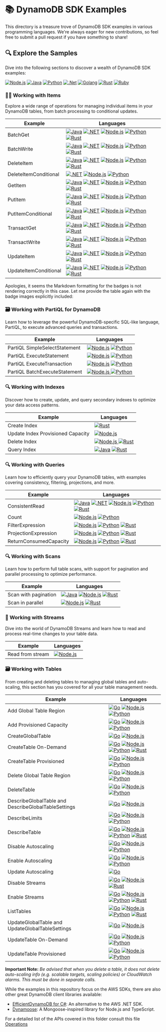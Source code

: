 # 📚 DynamoDB SDK Examples

This directory is a treasure trove of DynamoDB SDK examples in various programming languages. We're always eager for new contributions, so feel free to submit a pull request if you have something to share!

## 🔍 Explore the Samples

Dive into the following sections to discover a wealth of DynamoDB SDK examples:

[![Node.js](https://img.shields.io/badge/Node.js-339933?style=for-the-badge&logo=nodedotjs&logoColor=white)](./examples/SDK/node.js/README.md) [![Java](https://img.shields.io/badge/Java-007396?style=for-the-badge&logo=openjdk&logoColor=white)](./examples/SDK/java/README.md) [![Python](https://img.shields.io/badge/Python-3776AB?style=for-the-badge&logo=python&logoColor=white)](./examples/SDK/python/README.md) [![.Net](https://img.shields.io/badge/.Net-512BD4?style=for-the-badge&logo=dotnet&logoColor=white)](./examples/SDK/dotnet/README.md) [![Golang](https://img.shields.io/badge/Go-00ADD8?style=for-the-badge&logo=go&logoColor=white)](./examples/SDK/golang/README.md) [![Rust](https://img.shields.io/badge/Rust-000000?style=for-the-badge&logo=rust&logoColor=white)](./examples/SDK/rust/README.md) [![Ruby](https://img.shields.io/badge/Ruby-CC342D?style=for-the-badge&logo=ruby&logoColor=white)](./examples/SDK/ruby/README.md)

### 👨‍💻 Working with Items

Explore a wide range of operations for managing individual items in your DynamoDB tables, from batch processing to conditional updates.

| Example               | Languages                                                                                                                                                                                                                                                                                                                                                                                                                                                                                                                                                                                                                                                                                                                                                                                                                                                                                                                                                                                    |
| --------------------- | -------------------------------------------------------------------------------------------------------------------------------------------------------------------------------------------------------------------------------------------------------------------------------------------------------------------------------------------------------------------------------------------------------------------------------------------------------------------------------------------------------------------------------------------------------------------------------------------------------------------------------------------------------------------------------------------------------------------------------------------------------------------------------------------------------------------------------------------------------------------------------------------------------------------------------------------------------------------------------------------- |
| BatchGet              | [<img src="https://img.shields.io/badge/Java-007396?style=flat-square&logo=openjdk&logoColor=white" alt="Java" >](./WorkingWithItems/BatchGet/java/BatchGetItem.java) [<img src="https://img.shields.io/badge/.NET-512BD4?style=flat-square&logo=dotnet&logoColor=white" alt=".NET" >](./WorkingWithItems/BatchGet/dotnet/BatchGetItem.cs) [<img src="https://img.shields.io/badge/Node.js-339933?style=flat-square&logo=nodedotjs&logoColor=white" alt="Node.js" >](./WorkingWithItems/BatchGet/node.js/batch-get.js) [<img src="https://img.shields.io/badge/Python-3776AB?style=flat-square&logo=python&logoColor=white" alt="Python" >](./WorkingWithItems/BatchGet/python/batch_get.py) [<img src="https://img.shields.io/badge/Rust-000000?style=flat-square&logo=rust&logoColor=white" alt="Rust" >](./WorkingWithItems/BatchGet/rust/batch-get/main.rs)                                                                                                                              |
| BatchWrite            | [<img src="https://img.shields.io/badge/Java-007396?style=flat-square&logo=openjdk&logoColor=white" alt="Java" >](./WorkingWithItems/BatchWrite/java/BatchWriteItem.java) [<img src="https://img.shields.io/badge/.NET-512BD4?style=flat-square&logo=dotnet&logoColor=white" alt=".NET" >](./WorkingWithItems/BatchWrite/dotnet/BatchWriteItem.cs) [<img src="https://img.shields.io/badge/Node.js-339933?style=flat-square&logo=nodedotjs&logoColor=white" alt="Node.js" >](./WorkingWithItems/BatchWrite/node.js/batch-write.js) [<img src="https://img.shields.io/badge/Python-3776AB?style=flat-square&logo=python&logoColor=white" alt="Python" >](./WorkingWithItems/BatchWrite/python/batch_write.py) [<img src="https://img.shields.io/badge/Rust-000000?style=flat-square&logo=rust&logoColor=white" alt="Rust" >](./WorkingWithItems/BatchWrite/rust/batch-write/main.rs)                                                                                                          |
| DeleteItem            | [<img src="https://img.shields.io/badge/Java-007396?style=flat-square&logo=openjdk&logoColor=white" alt="Java" >](./WorkingWithItems/DeleteItem/java/DeleteItem.java) [<img src="https://img.shields.io/badge/.NET-512BD4?style=flat-square&logo=dotnet&logoColor=white" alt=".NET" >](./WorkingWithItems/DeleteItem/dotnet/DeleteItem.cs) [<img src="https://img.shields.io/badge/Node.js-339933?style=flat-square&logo=nodedotjs&logoColor=white" alt="Node.js" >](./WorkingWithItems/DeleteItem/node.js/delete-item.js) [<img src="https://img.shields.io/badge/Python-3776AB?style=flat-square&logo=python&logoColor=white" alt="Python" >](./WorkingWithItems/DeleteItem/python/delete_item.py) [<img src="https://img.shields.io/badge/Rust-000000?style=flat-square&logo=rust&logoColor=white" alt="Rust" >](./WorkingWithItems/DeleteItem/rust/delete-item/main.rs)                                                                                                                  |
| DeleteItemConditional | [<img src="https://img.shields.io/badge/.NET-512BD4?style=flat-square&logo=dotnet&logoColor=white" alt=".NET" >](./WorkingWithItems/DeleteItemConditional/dotnet/DeleteItemConditional.cs) [<img src="https://img.shields.io/badge/Node.js-339933?style=flat-square&logo=nodedotjs&logoColor=white" alt="Node.js" >](./WorkingWithItems/DeleteItemConditional/node.js/delete-item.js) [<img src="https://img.shields.io/badge/Python-3776AB?style=flat-square&logo=python&logoColor=white" alt="Python" >](./WorkingWithItems/DeleteItemConditional/python/delete_item2.py)                                                                                                                                                                                                                                                                                                                                                                                                                  |
| GetItem               | [<img src="https://img.shields.io/badge/Java-007396?style=flat-square&logo=openjdk&logoColor=white" alt="Java" >](./WorkingWithItems/GetItem/java/GetItem.java) [<img src="https://img.shields.io/badge/.NET-512BD4?style=flat-square&logo=dotnet&logoColor=white" alt=".NET" >](./WorkingWithItems/GetItem/dotnet/GetItem.cs) [<img src="https://img.shields.io/badge/Node.js-339933?style=flat-square&logo=nodedotjs&logoColor=white" alt="Node.js" >](./WorkingWithItems/GetItem/node.js/get-item.js) [<img src="https://img.shields.io/badge/Python-3776AB?style=flat-square&logo=python&logoColor=white" alt="Python" >](./WorkingWithItems/GetItem/python/get_item.py) [<img src="https://img.shields.io/badge/Rust-000000?style=flat-square&logo=rust&logoColor=white" alt="Rust" >](./WorkingWithItems/GetItem/rust/get-item/main.rs)                                                                                                                                                |
| PutItem               | [<img src="https://img.shields.io/badge/Java-007396?style=flat-square&logo=openjdk&logoColor=white" alt="Java" >](./WorkingWithItems/PutItem/java/PutItem.java) [<img src="https://img.shields.io/badge/.NET-512BD4?style=flat-square&logo=dotnet&logoColor=white" alt=".NET" >](./WorkingWithItems/PutItem/dotnet/PutItem.cs) [<img src="https://img.shields.io/badge/Node.js-339933?style=flat-square&logo=nodedotjs&logoColor=white" alt="Node.js" >](./WorkingWithItems/PutItem/node.js/put-item.js) [<img src="https://img.shields.io/badge/Python-3776AB?style=flat-square&logo=python&logoColor=white" alt="Python" >](./WorkingWithItems/PutItem/python/put_item.py) [<img src="https://img.shields.io/badge/Rust-000000?style=flat-square&logo=rust&logoColor=white" alt="Rust" >](./WorkingWithItems/PutItem/rust/put-item/main.rs)                                                                                                                                                |
| PutItemConditional    | [<img src="https://img.shields.io/badge/Java-007396?style=flat-square&logo=openjdk&logoColor=white" alt="Java" >](./WorkingWithItems/PutItemConditional/java/PutItemConditional.java) [<img src="https://img.shields.io/badge/.NET-512BD4?style=flat-square&logo=dotnet&logoColor=white" alt=".NET" >](./WorkingWithItems/PutItemConditional/dotnet/PutItemConditional.cs) [<img src="https://img.shields.io/badge/Node.js-339933?style=flat-square&logo=nodedotjs&logoColor=white" alt="Node.js" >](./WorkingWithItems/PutItemConditional/node.js/put-item-conditional.js) [<img src="https://img.shields.io/badge/Python-3776AB?style=flat-square&logo=python&logoColor=white" alt="Python" >](./WorkingWithItems/PutItemConditional/python/put_item_conditional.py) [<img src="https://img.shields.io/badge/Rust-000000?style=flat-square&logo=rust&logoColor=white" alt="Rust" >](./WorkingWithItems/PutItemConditional/rust/conditional-put-item/main.rs)                               |
| TransactGet           | [<img src="https://img.shields.io/badge/Java-007396?style=flat-square&logo=openjdk&logoColor=white" alt="Java" >](./WorkingWithItems/TransactGet/java/TransactGetItem.java) [<img src="https://img.shields.io/badge/.NET-512BD4?style=flat-square&logo=dotnet&logoColor=white" alt=".NET" >](./WorkingWithItems/TransactGet/dotnet/TransactGetItems.cs) [<img src="https://img.shields.io/badge/Node.js-339933?style=flat-square&logo=nodedotjs&logoColor=white" alt="Node.js" >](./WorkingWithItems/TransactGet/node.js/transact-get.js) [<img src="https://img.shields.io/badge/Python-3776AB?style=flat-square&logo=python&logoColor=white" alt="Python" >](./WorkingWithItems/TransactGet/python/transact_get.py) [<img src="https://img.shields.io/badge/Rust-000000?style=flat-square&logo=rust&logoColor=white" alt="Rust" >](./WorkingWithItems/TransactGet/rust/transact-get/main.rs)                                                                                               |
| TransactWrite         | [<img src="https://img.shields.io/badge/Java-007396?style=flat-square&logo=openjdk&logoColor=white" alt="Java" >](./WorkingWithItems/TransactWrite/java/TransactWriteItem.java) [<img src="https://img.shields.io/badge/.NET-512BD4?style=flat-square&logo=dotnet&logoColor=white" alt=".NET" >](./WorkingWithItems/TransactWrite/dotnet/TransactWriteItems.cs) [<img src="https://img.shields.io/badge/Node.js-339933?style=flat-square&logo=nodedotjs&logoColor=white" alt="Node.js" >](./WorkingWithItems/TransactWrite/node.js/transact-write.js) [<img src="https://img.shields.io/badge/Python-3776AB?style=flat-square&logo=python&logoColor=white" alt="Python" >](./WorkingWithItems/TransactWrite/python/transact_write.py) [<img src="https://img.shields.io/badge/Rust-000000?style=flat-square&logo=rust&logoColor=white" alt="Rust" >](./WorkingWithItems/TransactWrite/rust/transact-put/main.rs)                                                                             |
| UpdateItem            | [<img src="https://img.shields.io/badge/Java-007396?style=flat-square&logo=openjdk&logoColor=white" alt="Java" >](./WorkingWithItems/UpdateItem/java/UpdateItem.java) [<img src="https://img.shields.io/badge/.NET-512BD4?style=flat-square&logo=dotnet&logoColor=white" alt=".NET" >](./WorkingWithItems/UpdateItem/dotnet/UpdateItem.cs) [<img src="https://img.shields.io/badge/Node.js-339933?style=flat-square&logo=nodedotjs&logoColor=white" alt="Node.js" >](./WorkingWithItems/UpdateItem/node.js/update-item.js) [<img src="https://img.shields.io/badge/Python-3776AB?style=flat-square&logo=python&logoColor=white" alt="Python" >](./WorkingWithItems/UpdateItem/python/updating_item.py) [<img src="https://img.shields.io/badge/Rust-000000?style=flat-square&logo=rust&logoColor=white" alt="Rust" >](./WorkingWithItems/UpdateItem/rust/update-item/main.rs)                                                                                                                |
| UpdateItemConditional | [<img src="https://img.shields.io/badge/Java-007396?style=flat-square&logo=openjdk&logoColor=white" alt="Java" >](./WorkingWithItems/UpdateItemConditional/java/UpdateItemConditional.java) [<img src="https://img.shields.io/badge/.NET-512BD4?style=flat-square&logo=dotnet&logoColor=white" alt=".NET" >](./WorkingWithItems/UpdateItemConditional/dotnet/UpdateItemConditional.cs) [<img src="https://img.shields.io/badge/Node.js-339933?style=flat-square&logo=nodedotjs&logoColor=white" alt="Node.js" >](./WorkingWithItems/UpdateItemConditional/node.js/update-item-conditional.js) [<img src="https://img.shields.io/badge/Python-3776AB?style=flat-square&logo=python&logoColor=white" alt="Python" >](./WorkingWithItems/UpdateItemConditional/python/update_item_conditional.py) [<img src="https://img.shields.io/badge/Rust-000000?style=flat-square&logo=rust&logoColor=white" alt="Rust" >](./WorkingWithItems/UpdateItemConditional/rust/conditional-update-item/main.rs) |

Apologies, it seems the Markdown formatting for the badges is not rendering correctly in this case. Let me provide the table again with the badge images explicitly included:

### 🗃️ Working with PartiQL for DynamoDB

Learn how to leverage the powerful DynamoDB-specific SQL-like language, PartiQL, to execute advanced queries and transactions.

| Example                       | Languages                                                                                                                                                                                                                                                                                                                                                                                     |
| ----------------------------- | --------------------------------------------------------------------------------------------------------------------------------------------------------------------------------------------------------------------------------------------------------------------------------------------------------------------------------------------------------------------------------------------- |
| PartiQL SimpleSelectStatement | [![Node.js](https://img.shields.io/badge/Node.js-339933?style=flat-square&logo=nodedotjs&logoColor=white)](./WorkingWithPartiQL/PartiQLSimpleSelectStatement/node.js/simple-select-statement.js) [![Python](https://img.shields.io/badge/Python-3776AB?style=flat-square&logo=python&logoColor=white)](./WorkingWithPartiQL/PartiQLSimpleSelectStatement/python/simple-select-statement.py)   |
| PartiQL ExecuteStatement      | [![Node.js](https://img.shields.io/badge/Node.js-339933?style=flat-square&logo=nodedotjs&logoColor=white)](./WorkingWithPartiQL/PartiQLExecuteStatement/node.js/execute-statement.js) [![Python](https://img.shields.io/badge/Python-3776AB?style=flat-square&logo=python&logoColor=white)](./WorkingWithPartiQL/PartiQLExecuteStatement/python/execute-statement.py)                         |
| PartiQL ExecuteTransaction    | [![Node.js](https://img.shields.io/badge/Node.js-339933?style=flat-square&logo=nodedotjs&logoColor=white)](./WorkingWithPartiQL/PartiQLExecuteTransaction/node.js/execute-transaction.js) [![Python](https://img.shields.io/badge/Python-3776AB?style=flat-square&logo=python&logoColor=white)](./WorkingWithPartiQL/PartiQLExecuteTransaction/python/execute-transaction.py)                 |
| PartiQL BatchExecuteStatement | [![Node.js](https://img.shields.io/badge/Node.js-339933?style=flat-square&logo=nodedotjs&logoColor=white) ](./WorkingWithPartiQL/PartiQLBatchExecuteStatement/node.js/batch-execute-statement.js) [![Python](https://img.shields.io/badge/Python-3776AB?style=flat-square&logo=python&logoColor=white) ](./WorkingWithPartiQL/PartiQLBatchExecuteStatement/python/batch-execute-statement.py) |

### 🔍 Working with Indexes

Discover how to create, update, and query secondary indexes to optimize your data access patterns.

| Example                           | Languages                                                                                                                                                                                                                                                                                                      |
| --------------------------------- | -------------------------------------------------------------------------------------------------------------------------------------------------------------------------------------------------------------------------------------------------------------------------------------------------------------- |
| Create Index                      | [![Rust](https://img.shields.io/badge/Rust-000000?style=flat-square&logo=rust&logoColor=white)](./rust/working_with_indexes/src/create-index/main.rs)                                                                                                                                                          |
| Update Index Provisioned Capacity | [![Node.js](https://img.shields.io/badge/Node.js-339933?style=flat-square&logo=nodedotjs&logoColor=white) ](./Node.js/WorkingWithIndexes/UpdateIndexProvisionedCapacity.js)                                                                                                                                    |
| Delete Index                      | [![Node.js](https://img.shields.io/badge/Node.js-339933?style=flat-square&logo=nodedotjs&logoColor=white) ](./Node.js/WorkingWithIndexes/DeleteIndex.js) [![Rust](https://img.shields.io/badge/Rust-000000?style=flat-square&logo=rust&logoColor=white)](./rust/working_with_indexes/src/delete-index/main.rs) |
| Query Index                       | [![Java](https://img.shields.io/badge/Java-007396?style=flat-square&logo=openjdk&logoColor=white)](./java/WorkingWithIndexes/TableAsyncQueryIndex.java) [![Rust](https://img.shields.io/badge/Rust-000000?style=flat-square&logo=rust&logoColor=white)](./rust/working_with_indexes/src/query-index/main.rs)   |

### 🔍 Working with Queries

Learn how to efficiently query your DynamoDB tables, with examples covering consistency, filtering, projections, and more.

| Example                | Languages                                                                                                                                                                                                                                                                                                                                                                                                                                                                                                                                                                                                                                                                                                                                                                                        |
| ---------------------- | ------------------------------------------------------------------------------------------------------------------------------------------------------------------------------------------------------------------------------------------------------------------------------------------------------------------------------------------------------------------------------------------------------------------------------------------------------------------------------------------------------------------------------------------------------------------------------------------------------------------------------------------------------------------------------------------------------------------------------------------------------------------------------------------------ |
| ConsistentRead         | [![Java](https://img.shields.io/badge/Java-007396?style=flat-square&logo=openjdk&logoColor=white)](./java/WorkingWithQueries/TableAsyncQuery.java) [![.NET](https://img.shields.io/badge/.NET-512BD4?style=flat-square&logo=dotnet&logoColor=white)](./dotnet/WorkingWithQueries/ConsistentRead.cs) [![Node.js](https://img.shields.io/badge/Node.js-339933?style=flat-square&logo=nodedotjs&logoColor=white)](./node.js/WorkingWithQueries/query-consistent-read.js) [![Python](https://img.shields.io/badge/Python-3776AB?style=flat-square&logo=python&logoColor=white)](./python/WorkingWithQueries/query-consistent-read.py) [![Rust](https://img.shields.io/badge/Rust-000000?style=flat-square&logo=rust&logoColor=white)](./rust/working_with_queries/src/query-consistent-read/main.rs) |
| Count                  | [![Node.js](https://img.shields.io/badge/Node.js-339933?style=flat-square&logo=nodedotjs&logoColor=white)](./node.js/WorkingWithQueries/query-scan-count.js) [![Python](https://img.shields.io/badge/Python-3776AB?style=flat-square&logo=python&logoColor=white)](./python/WorkingWithQueries/query-scan-count.py)                                                                                                                                                                                                                                                                                                                                                                                                                                                                              |
| FilterExpression       | [![Node.js](https://img.shields.io/badge/Node.js-339933?style=flat-square&logo=nodedotjs&logoColor=white)](./node.js/WorkingWithQueries/query-filter-expression.js) [![Python](https://img.shields.io/badge/Python-3776AB?style=flat-square&logo=python&logoColor=white)](./python/WorkingWithQueries/query_filter_expression.py) [![Rust](https://img.shields.io/badge/Rust-000000?style=flat-square&logo=rust&logoColor=white)](./rust/working_with_queries/src/query-scan-filter/main.rs)                                                                                                                                                                                                                                                                                                     |
| ProjectionExpression   | [![Node.js](https://img.shields.io/badge/Node.js-339933?style=flat-square&logo=nodedotjs&logoColor=white)](./node.js/WorkingWithQueries/query-projection-expression.js) [![Python](https://img.shields.io/badge/Python-3776AB?style=flat-square&logo=python&logoColor=white)](./python/WorkingWithQueries/query_projection_expression.py) [![Rust](https://img.shields.io/badge/Rust-000000?style=flat-square&logo=rust&logoColor=white)](./rust/working_with_queries/src/query-projection/main.rs)                                                                                                                                                                                                                                                                                              |
| ReturnConsumedCapacity | [![Node.js](https://img.shields.io/badge/Node.js-339933?style=flat-square&logo=nodedotjs&logoColor=white)](./node.js/WorkingWithQueries/query-return-consumed-capacity.js) [![Python](https://img.shields.io/badge/Python-3776AB?style=flat-square&logo=python&logoColor=white)](./python/WorkingWithQueries/query-return-consumed-capacity.py) [![Rust](https://img.shields.io/badge/Rust-000000?style=flat-square&logo=rust&logoColor=white)](./rust/working_with_queries/src/query-consumed-capacity/main.rs)                                                                                                                                                                                                                                                                                 |

### 🔍 Working with Scans

Learn how to perform full table scans, with support for pagination and parallel processing to optimize performance.

| Example              | Languages                                                                                                                                                                                                                                                                                                                                                                                                                                                                       |
| -------------------- | ------------------------------------------------------------------------------------------------------------------------------------------------------------------------------------------------------------------------------------------------------------------------------------------------------------------------------------------------------------------------------------------------------------------------------------------------------------------------------- |
| Scan with pagination | [![Java](https://img.shields.io/badge/Java-007396?style=flat-square&logo=openjdk&logoColor=white)](./java/WorkingWithScans/TableAsyncScan.java) [![Node.js](https://img.shields.io/badge/Node.js-339933?style=flat-square&logo=nodedotjs&logoColor=white)](./node.js/WorkingWithScans/scan-fetch-all-pagination.js) [![Rust](https://img.shields.io/badge/Rust-000000?style=flat-square&logo=rust&logoColor=white)](./rust/working_with_scans/src/scan-with-pagination/main.rs) |
| Scan in parallel     | [![Node.js](https://img.shields.io/badge/Node.js-339933?style=flat-square&logo=nodedotjs&logoColor=white)](./node.js/WorkingWithScans/scan-parallel-segments.js) [![Rust](https://img.shields.io/badge/Rust-000000?style=flat-square&logo=rust&logoColor=white)](./rust/working_with_scans/src/scan-in-parallel/main.rs)                                                                                                                                                        |

### 🌊 Working with Streams

Dive into the world of DynamoDB Streams and learn how to read and process real-time changes to your table data.

| Example          | Languages                                                                                                                                               |
| ---------------- | ------------------------------------------------------------------------------------------------------------------------------------------------------- |
| Read from stream | [![Node.js](https://img.shields.io/badge/Node.js-339933?style=flat-square&logo=nodedotjs&logoColor=white)](./node.js/WorkingWithStreams/read-stream.js) |

### 🗃️ Working with Tables

From creating and deleting tables to managing global tables and auto-scaling, this section has you covered for all your table management needs.

| Example                                             | Languages                                                                                                                                                                                                                                                                                                                                                                                                                                                                                                                                                                                                                                                     |
| --------------------------------------------------- | ------------------------------------------------------------------------------------------------------------------------------------------------------------------------------------------------------------------------------------------------------------------------------------------------------------------------------------------------------------------------------------------------------------------------------------------------------------------------------------------------------------------------------------------------------------------------------------------------------------------------------------------------------------- |
| Add Global Table Region                             | [![Go](https://img.shields.io/badge/Go-00ADD8?style=flat-square&logo=go&logoColor=white)](./golang/WorkingWithTables/addGlobalTableRegion/addGlobalTableRegion.go) [![Node.js](https://img.shields.io/badge/Node.js-339933?style=flat-square&logo=nodedotjs&logoColor=white)](./node.js/WorkingWithTables/add-global-table-region.js) [![Python](https://img.shields.io/badge/Python-3776AB?style=flat-square&logo=python&logoColor=white)](./python/WorkingWithTables/add_global_table_region.py)                                                                                                                                                            |
| Add Provisioned Capacity                            | [![Go](https://img.shields.io/badge/Go-00ADD8?style=flat-square&logo=go&logoColor=white)](./golang/WorkingWithTables/addProvisionedCapacity/addProvisionedCapacity.go) [![Node.js](https://img.shields.io/badge/Node.js-339933?style=flat-square&logo=nodedotjs&logoColor=white)](./node.js/WorkingWithTables/add_provisioned_capacity.js) [![Python](https://img.shields.io/badge/Python-3776AB?style=flat-square&logo=python&logoColor=white)](./python/WorkingWithTables/add_provisioned_capacity.py)                                                                                                                                                      |
| CreateGlobalTable                                   | [![Go](https://img.shields.io/badge/Go-00ADD8?style=flat-square&logo=go&logoColor=white)](./golang/WorkingWithTables/createGlobalTable/createGlobalTable.go) [![Node.js](https://img.shields.io/badge/Node.js-339933?style=flat-square&logo=nodedotjs&logoColor=white)](./node.js/WorkingWithTables/create-global-table.js)                                                                                                                                                                                                                                                                                                                                   |
| CreateTable On-Demand                               | [![Go](https://img.shields.io/badge/Go-00ADD8?style=flat-square&logo=go&logoColor=white)](./golang/WorkingWithTables/createTableOnDemand/createTableOnDemand.go) [![Node.js](https://img.shields.io/badge/Node.js-339933?style=flat-square&logo=nodedotjs&logoColor=white)](./node.js/WorkingWithTables/create_table_on_demand.js) [![Python](https://img.shields.io/badge/Python-3776AB?style=flat-square&logo=python&logoColor=white)](./python/WorkingWithTables/create_table_on-demand.py) [![Rust](https://img.shields.io/badge/Rust-000000?style=flat-square&logo=rust&logoColor=white)](./rust/working_with_tables/src/create-table-on-demand/main.rs) |
| CreateTable Provisioned                             | [![Go](https://img.shields.io/badge/Go-00ADD8?style=flat-square&logo=go&logoColor=white)](./golang/WorkingWithTables/createTableProvisioned/createTableProvisioned.go) [![Node.js](https://img.shields.io/badge/Node.js-339933?style=flat-square&logo=nodedotjs&logoColor=white)](./node.js/WorkingWithTables/create_table_provisioned.js) [![Python](https://img.shields.io/badge/Python-3776AB?style=flat-square&logo=python&logoColor=white)](./python/WorkingWithTables/create_table_provisioned.py)                                                                                                                                                      |
| Delete Global Table Region                          | [![Go](https://img.shields.io/badge/Go-00ADD8?style=flat-square&logo=go&logoColor=white)](./golang/WorkingWithTables/deleteGlobalTableRegion/deleteGlobalTableRegion.go) [![Node.js](https://img.shields.io/badge/Node.js-339933?style=flat-square&logo=nodedotjs&logoColor=white)](./node.js/WorkingWithTables/delete-global-table-region.js) [![Python](https://img.shields.io/badge/Python-3776AB?style=flat-square&logo=python&logoColor=white)](./python/WorkingWithTables/delete_global_table_region.py)                                                                                                                                                |
| DeleteTable                                         | [![Go](https://img.shields.io/badge/Go-00ADD8?style=flat-square&logo=go&logoColor=white)](./golang/WorkingWithTables/deleteTable/deleteTable.go) [![Node.js](https://img.shields.io/badge/Node.js-339933?style=flat-square&logo=nodedotjs&logoColor=white)](./node.js/WorkingWithTables/delete_table.js) [![Python](https://img.shields.io/badge/Python-3776AB?style=flat-square&logo=python&logoColor=white)](./python/WorkingWithTables/delete_table.py)                                                                                                                                                                                                    |
| DescribeGlobalTable and DescribeGlobalTableSettings | [![Go](https://img.shields.io/badge/Go-00ADD8?style=flat-square&logo=go&logoColor=white)](./golang/WorkingWithTables/describeGlobalTable/describeGlobalTable.go) [![Node.js](https://img.shields.io/badge/Node.js-339933?style=flat-square&logo=nodedotjs&logoColor=white)](./node.js/WorkingWithTables/describe-global-table-and-global-table-settings.js)                                                                                                                                                                                                                                                                                                   |
| DescribeLimits                                      | [![Go](https://img.shields.io/badge/Go-00ADD8?style=flat-square&logo=go&logoColor=white)](./golang/WorkingWithTables/describeLimits/describeLimits.go) [![Node.js](https://img.shields.io/badge/Node.js-339933?style=flat-square&logo=nodedotjs&logoColor=white)](./node.js/WorkingWithTables/describe_limits.js) [![Python](https://img.shields.io/badge/Python-3776AB?style=flat-square&logo=python&logoColor=white)](./python/WorkingWithTables/describe_limits.py)                                                                                                                                                                                        |
| DescribeTable                                       | [![Go](https://img.shields.io/badge/Go-00ADD8?style=flat-square&logo=go&logoColor=white)](./golang/WorkingWithTables/describeTable/describeTable.go) [![Node.js](https://img.shields.io/badge/Node.js-339933?style=flat-square&logo=nodedotjs&logoColor=white)](./node.js/WorkingWithTables/describe_table.js) [![Python](https://img.shields.io/badge/Python-3776AB?style=flat-square&logo=python&logoColor=white)](./python/WorkingWithTables/describe_table.py) [![Rust](https://img.shields.io/badge/Rust-000000?style=flat-square&logo=rust&logoColor=white)](./rust/working_with_tables/src/describe-table/main.rs)                                     |
| Disable Autoscaling                                 | [![Go](https://img.shields.io/badge/Go-00ADD8?style=flat-square&logo=go&logoColor=white)](./golang/WorkingWithTables/disableAutoscaling/disableAutoscaling.go) [![Node.js](https://img.shields.io/badge/Node.js-339933?style=flat-square&logo=nodedotjs&logoColor=white)](./node.js/WorkingWithTables/disable_auto_scaling.js) [![Python](https://img.shields.io/badge/Python-3776AB?style=flat-square&logo=python&logoColor=white)](./python/WorkingWithTables/disable_auto-scaling.py)                                                                                                                                                                      |
| Enable Autoscaling                                  | [![Go](https://img.shields.io/badge/Go-00ADD8?style=flat-square&logo=go&logoColor=white)](./golang/WorkingWithTables/enableAutoscaling/enableAutoscaling.go) [![Node.js](https://img.shields.io/badge/Node.js-339933?style=flat-square&logo=nodedotjs&logoColor=white)](./node.js/WorkingWithTables/enable_auto_scaling_v2.js) [![Python](https://img.shields.io/badge/Python-3776AB?style=flat-square&logo=python&logoColor=white)](./python/WorkingWithTables/enable_auto-scaling.py)                                                                                                                                                                       |
| Update Autoscaling                                  | [![Go](https://img.shields.io/badge/Go-00ADD8?style=flat-square&logo=go&logoColor=white)](./golang/WorkingWithTables/updateAutoscaling/updateAutoscaling.go)                                                                                                                                                                                                                                                                                                                                                                                                                                                                                                  |
| Disable Streams                                     | [![Go](https://img.shields.io/badge/Go-00ADD8?style=flat-square&logo=go&logoColor=white)](./golang/WorkingWithTables/disableStreams/disableStreams.go) [![Node.js](https://img.shields.io/badge/Node.js-339933?style=flat-square&logo=nodedotjs&logoColor=white)](./node.js/WorkingWithTables/disable_streams.js) [![Rust](https://img.shields.io/badge/Rust-000000?style=flat-square&logo=rust&logoColor=white)](./rust/working_with_streams/src/disable-update-streams/main.rs)                                                                                                                                                                             |
| Enable Streams                                      | [![Go](https://img.shields.io/badge/Go-00ADD8?style=flat-square&logo=go&logoColor=white)](./golang/WorkingWithTables/enableStreams/enableStreams.go) [![Node.js](https://img.shields.io/badge/Node.js-339933?style=flat-square&logo=nodedotjs&logoColor=white)](./node.js/WorkingWithTables/enable_streams.js) [![Python](https://img.shields.io/badge/Python-3776AB?style=flat-square&logo=python&logoColor=white)](./python/WorkingWithTables/enable_streams.py) [![Rust](https://img.shields.io/badge/Rust-000000?style=flat-square&logo=rust&logoColor=white)](./rust/working_with_streams/src/enable-update-streams/main.rs)                             |
| ListTables                                          | [![Go](https://img.shields.io/badge/Go-00ADD8?style=flat-square&logo=go&logoColor=white)](./golang/WorkingWithTables/listTables/listTables.go) [![Node.js](https://img.shields.io/badge/Node.js-339933?style=flat-square&logo=nodedotjs&logoColor=white)](./node.js/WorkingWithTables/list_tables.js) [![Python](https://img.shields.io/badge/Python-3776AB?style=flat-square&logo=python&logoColor=white)](./python/WorkingWithTables/list_tables.py) [![Rust](https://img.shields.io/badge/Rust-000000?style=flat-square&logo=rust&logoColor=white)](./rust/working_with_tables/src/list-tables/main.rs)                                                    |
| UpdateGlobalTable and UpdateGlobalTableSettings     | [![Go](https://img.shields.io/badge/Go-00ADD8?style=flat-square&logo=go&logoColor=white)](./golang/WorkingWithTables/updateGlobalTable/updateGlobalTable.go) [![Node.js](https://img.shields.io/badge/Node.js-339933?style=flat-square&logo=nodedotjs&logoColor=white)](./node.js/WorkingWithTables/update-global-table-and-global-table-settings.js)                                                                                                                                                                                                                                                                                                         |
| UpdateTable On-Demand                               | [![Go](https://img.shields.io/badge/Go-00ADD8?style=flat-square&logo=go&logoColor=white)](./golang/WorkingWithTables/changeTableToOnDemand/changeTableToOnDemand.go) [![Node.js](https://img.shields.io/badge/Node.js-339933?style=flat-square&logo=nodedotjs&logoColor=white)](./node.js/WorkingWithTables/table_change_to_on_demand.js) [![Python](https://img.shields.io/badge/Python-3776AB?style=flat-square&logo=python&logoColor=white)](./python/WorkingWithTables/table_change_to_on-demand.py)                                                                                                                                                      |
| UpdateTable Provisioned                             | [![Go](https://img.shields.io/badge/Go-00ADD8?style=flat-square&logo=go&logoColor=white)](./golang/WorkingWithTables/changeTableToProvisioned/changeTableToProvisioned.go) [![Node.js](https://img.shields.io/badge/Node.js-339933?style=flat-square&logo=nodedotjs&logoColor=white)](./node.js/WorkingWithTables/table_change_to_provisioned.js) [![Python](https://img.shields.io/badge/Python-3776AB?style=flat-square&logo=python&logoColor=white)](./python/WorkingWithTables/table_change_to_provisioned.py)                                                                                                                                            |

**Important Note:**
_Be advised that when you delete a table, it does not delete auto-scaling info (e.g. scalable targets, scaling policies) or CloudWatch alarms. This must be done in separate calls._

While the examples in this repository focus on the AWS SDKs, there are also other great DynamoDB client libraries available:

- [EfficientDynamoDB for C#](https://github.com/AllocZero/EfficientDynamoDb): An alternative to the AWS .NET SDK.
- [Dynamoose](https://dynamoosejs.com/): A Mongoose-inspired library for Node.js and TypeScript.

For a detailed list of the APIs covered in this folder consult this file [Operations](./Operations.md)
